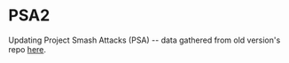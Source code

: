﻿# PSA2

Updating Project Smash Attacks (PSA) -- data gathered from old version's repo [here](https://github.com/Sammi-Husky/Project-Smash-Attacks).